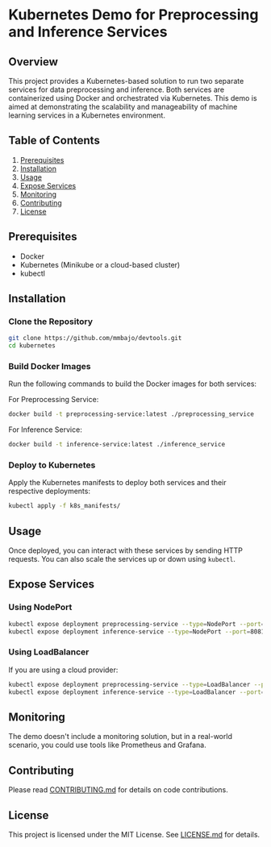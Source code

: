 # Kubernetes Demo for Preprocessing and Inference Services

## Overview

This project provides a Kubernetes-based solution to run two separate services for data preprocessing and inference. Both services are containerized using Docker and orchestrated via Kubernetes. This demo is aimed at demonstrating the scalability and manageability of machine learning services in a Kubernetes environment.

## Table of Contents

1. [Prerequisites](#prerequisites)
2. [Installation](#installation)
3. [Usage](#usage)
4. [Expose Services](#expose-services)
5. [Monitoring](#monitoring)
6. [Contributing](#contributing)
7. [License](#license)

## Prerequisites

- Docker
- Kubernetes (Minikube or a cloud-based cluster)
- kubectl

## Installation

### Clone the Repository

```bash
git clone https://github.com/mmbajo/devtools.git
cd kubernetes
```

### Build Docker Images

Run the following commands to build the Docker images for both services:

For Preprocessing Service:

```bash
docker build -t preprocessing-service:latest ./preprocessing_service
```

For Inference Service:

```bash
docker build -t inference-service:latest ./inference_service
```

### Deploy to Kubernetes

Apply the Kubernetes manifests to deploy both services and their respective deployments:

```bash
kubectl apply -f k8s_manifests/
```

## Usage

Once deployed, you can interact with these services by sending HTTP requests. You can also scale the services up or down using `kubectl`.

## Expose Services

### Using NodePort

```bash
kubectl expose deployment preprocessing-service --type=NodePort --port=8080
kubectl expose deployment inference-service --type=NodePort --port=8081
```

### Using LoadBalancer

If you are using a cloud provider:

```bash
kubectl expose deployment preprocessing-service --type=LoadBalancer --port=8080 --target-port=8080
kubectl expose deployment inference-service --type=LoadBalancer --port=8081 --target-port=8081
```

## Monitoring

The demo doesn't include a monitoring solution, but in a real-world scenario, you could use tools like Prometheus and Grafana.

## Contributing

Please read [CONTRIBUTING.md](CONTRIBUTING.md) for details on code contributions.

## License

This project is licensed under the MIT License. See [LICENSE.md](LICENSE.md) for details.
